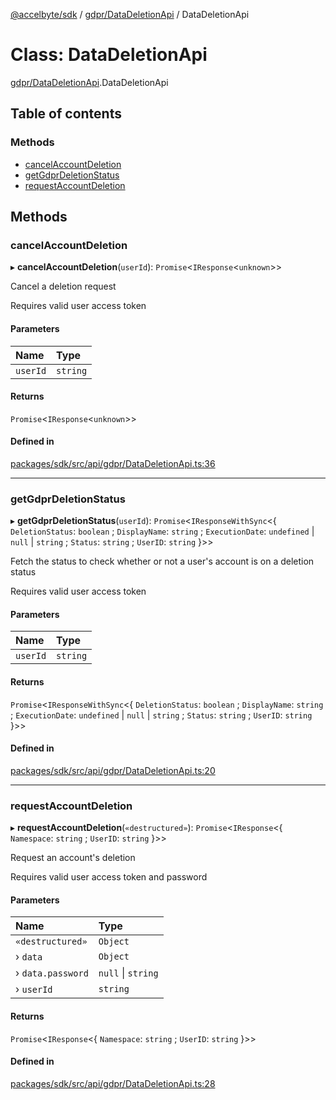 [@accelbyte/sdk](../README.md) / [gdpr/DataDeletionApi](../modules/gdpr_DataDeletionApi.md) / DataDeletionApi

# Class: DataDeletionApi

[gdpr/DataDeletionApi](../modules/gdpr_DataDeletionApi.md).DataDeletionApi

## Table of contents

### Methods

- [cancelAccountDeletion](gdpr_DataDeletionApi.DataDeletionApi.md#cancelaccountdeletion)
- [getGdprDeletionStatus](gdpr_DataDeletionApi.DataDeletionApi.md#getgdprdeletionstatus)
- [requestAccountDeletion](gdpr_DataDeletionApi.DataDeletionApi.md#requestaccountdeletion)

## Methods

### cancelAccountDeletion

▸ **cancelAccountDeletion**(`userId`): `Promise`<`IResponse`<`unknown`\>\>

<p>Cancel a deletion request</p>
<p>Requires valid user access token</p>

#### Parameters

| Name | Type |
| :------ | :------ |
| `userId` | `string` |

#### Returns

`Promise`<`IResponse`<`unknown`\>\>

#### Defined in

[packages/sdk/src/api/gdpr/DataDeletionApi.ts:36](https://github.com/AccelByte/accelbyte-web-sdk/blob/9d4cc94/packages/sdk/src/api/gdpr/DataDeletionApi.ts#L36)

___

### getGdprDeletionStatus

▸ **getGdprDeletionStatus**(`userId`): `Promise`<`IResponseWithSync`<{ `DeletionStatus`: `boolean` ; `DisplayName`: `string` ; `ExecutionDate`: `undefined` \| ``null`` \| `string` ; `Status`: `string` ; `UserID`: `string`  }\>\>

<p>Fetch the status to check whether or not a user's account is on a deletion status</p>
<p>Requires valid user access token</p>

#### Parameters

| Name | Type |
| :------ | :------ |
| `userId` | `string` |

#### Returns

`Promise`<`IResponseWithSync`<{ `DeletionStatus`: `boolean` ; `DisplayName`: `string` ; `ExecutionDate`: `undefined` \| ``null`` \| `string` ; `Status`: `string` ; `UserID`: `string`  }\>\>

#### Defined in

[packages/sdk/src/api/gdpr/DataDeletionApi.ts:20](https://github.com/AccelByte/accelbyte-web-sdk/blob/9d4cc94/packages/sdk/src/api/gdpr/DataDeletionApi.ts#L20)

___

### requestAccountDeletion

▸ **requestAccountDeletion**(`«destructured»`): `Promise`<`IResponse`<{ `Namespace`: `string` ; `UserID`: `string`  }\>\>

<p>Request an account's deletion</p>
<p>Requires valid user access token and password

#### Parameters

| Name | Type |
| :------ | :------ |
| `«destructured»` | `Object` |
| › `data` | `Object` |
| › `data.password` | ``null`` \| `string` |
| › `userId` | `string` |

#### Returns

`Promise`<`IResponse`<{ `Namespace`: `string` ; `UserID`: `string`  }\>\>

#### Defined in

[packages/sdk/src/api/gdpr/DataDeletionApi.ts:28](https://github.com/AccelByte/accelbyte-web-sdk/blob/9d4cc94/packages/sdk/src/api/gdpr/DataDeletionApi.ts#L28)
